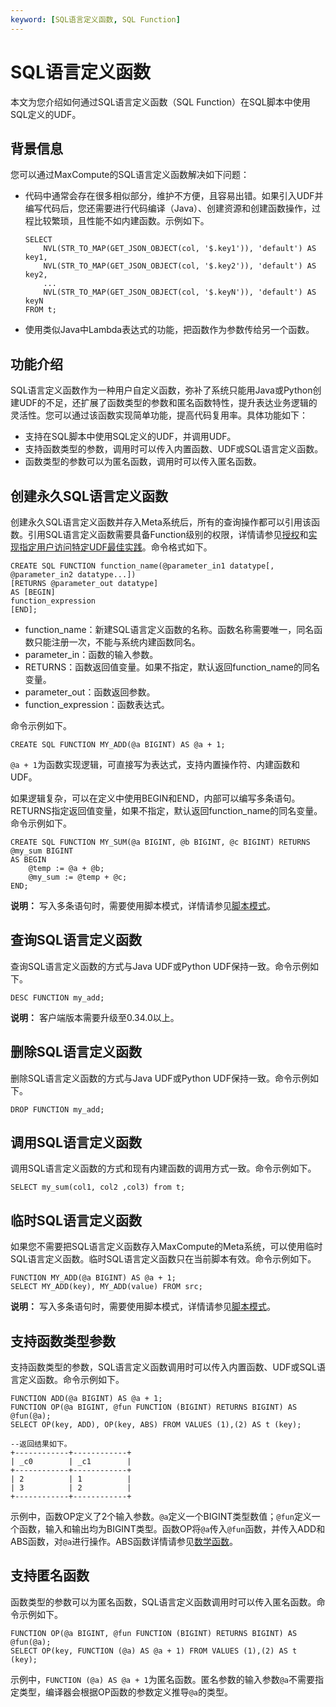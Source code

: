```yaml
---
keyword: [SQL语言定义函数, SQL Function]
---
```


# SQL语言定义函数

本文为您介绍如何通过SQL语言定义函数（SQL Function）在SQL脚本中使用SQL定义的UDF。

## 背景信息

您可以通过MaxCompute的SQL语言定义函数解决如下问题：

-   代码中通常会存在很多相似部分，维护不方便，且容易出错。如果引入UDF并编写代码后，您还需要进行代码编译（Java）、创建资源和创建函数操作，过程比较繁琐，且性能不如内建函数。示例如下。

    ```
    SELECT
        NVL(STR_TO_MAP(GET_JSON_OBJECT(col, '$.key1')), 'default') AS key1,
        NVL(STR_TO_MAP(GET_JSON_OBJECT(col, '$.key2')), 'default') AS key2,
        ...
        NVL(STR_TO_MAP(GET_JSON_OBJECT(col, '$.keyN')), 'default') AS keyN
    FROM t;
    ```

-   使用类似Java中Lambda表达式的功能，把函数作为参数传给另一个函数。

## 功能介绍

SQL语言定义函数作为一种用户自定义函数，弥补了系统只能用Java或Python创建UDF的不足，还扩展了函数类型的参数和匿名函数特性，提升表达业务逻辑的灵活性。您可以通过该函数实现简单功能，提高代码复用率。具体功能如下：

-   支持在SQL脚本中使用SQL定义的UDF，并调用UDF。
-   支持函数类型的参数，调用时可以传入内置函数、UDF或SQL语言定义函数。
-   函数类型的参数可以为匿名函数，调用时可以传入匿名函数。

## 创建永久SQL语言定义函数

创建永久SQL语言定义函数并存入Meta系统后，所有的查询操作都可以引用该函数。引用SQL语言定义函数需要具备Function级别的权限，详情请参见[授权](/intl.zh-CN/管理/安全管理详解/用户及授权管理/授权.md)和[实现指定用户访问特定UDF最佳实践]()。命令格式如下。

```
CREATE SQL FUNCTION function_name(@parameter_in1 datatype[, @parameter_in2 datatype...]) 
[RETURNS @parameter_out datatype] 
AS [BEGIN] 
function_expression 
[END];
```

-   function\_name：新建SQL语言定义函数的名称。函数名称需要唯一，同名函数只能注册一次，不能与系统内建函数同名。
-   parameter\_in：函数的输入参数。
-   RETURNS：函数返回值变量。如果不指定，默认返回function\_name的同名变量。
-   parameter\_out：函数返回参数。
-   function\_expression：函数表达式。

命令示例如下。

```
CREATE SQL FUNCTION MY_ADD(@a BIGINT) AS @a + 1;
```

`@a + 1`为函数实现逻辑，可直接写为表达式，支持内置操作符、内建函数和UDF。

如果逻辑复杂，可以在定义中使用BEGIN和END，内部可以编写多条语句。RETURNS指定返回值变量，如果不指定，默认返回function\_name的同名变量。命令示例如下。

```
CREATE SQL FUNCTION MY_SUM(@a BIGINT, @b BIGINT, @c BIGINT) RETURNS @my_sum BIGINT
AS BEGIN 
    @temp := @a + @b;
    @my_sum := @temp + @c;
END;
```

**说明：** 写入多条语句时，需要使用脚本模式，详情请参见[脚本模式](/intl.zh-CN/开发/SQL及函数/脚本模式.md)。

## 查询SQL语言定义函数

查询SQL语言定义函数的方式与Java UDF或Python UDF保持一致。命令示例如下。

```
DESC FUNCTION my_add;
```

**说明：** 客户端版本需要升级至0.34.0以上。

## 删除SQL语言定义函数

删除SQL语言定义函数的方式与Java UDF或Python UDF保持一致。命令示例如下。

```
DROP FUNCTION my_add;
```

## 调用SQL语言定义函数

调用SQL语言定义函数的方式和现有内建函数的调用方式一致。命令示例如下。

```
SELECT my_sum(col1, col2 ,col3) from t;
```

## 临时SQL语言定义函数

如果您不需要把SQL语言定义函数存入MaxCompute的Meta系统，可以使用临时SQL语言定义函数。临时SQL语言定义函数只在当前脚本有效。命令示例如下。

```
FUNCTION MY_ADD(@a BIGINT) AS @a + 1;
SELECT MY_ADD(key), MY_ADD(value) FROM src;
```

**说明：** 写入多条语句时，需要使用脚本模式，详情请参见[脚本模式](/intl.zh-CN/开发/SQL及函数/脚本模式.md)。

## 支持函数类型参数

支持函数类型的参数，SQL语言定义函数调用时可以传入内置函数、UDF或SQL语言定义函数。命令示例如下。

```
FUNCTION ADD(@a BIGINT) AS @a + 1;
FUNCTION OP(@a BIGINT, @fun FUNCTION (BIGINT) RETURNS BIGINT) AS @fun(@a);
SELECT OP(key, ADD), OP(key, ABS) FROM VALUES (1),(2) AS t (key);

--返回结果如下。
+------------+------------+
| _c0        | _c1        |
+------------+------------+
| 2          | 1          |
| 3          | 2          |
+------------+------------+
```

示例中，函数OP定义了2个输入参数。`@a`定义一个BIGINT类型数值；`@fun`定义一个函数，输入和输出均为BIGINT类型。函数OP将`@a`传入`@fun`函数，并传入ADD和ABS函数，对`@a`进行操作。ABS函数详情请参见[数学函数](/intl.zh-CN/开发/SQL及函数/内建函数/数学函数.md)。

## 支持匿名函数

函数类型的参数可以为匿名函数，SQL语言定义函数调用时可以传入匿名函数。命令示例如下。

```
FUNCTION OP(@a BIGINT, @fun FUNCTION (BIGINT) RETURNS BIGINT) AS @fun(@a);
SELECT OP(key, FUNCTION (@a) AS @a + 1) FROM VALUES (1),(2) AS t (key);
```

示例中，`FUNCTION (@a) AS @a + 1`为匿名函数。匿名参数的输入参数`@a`不需要指定类型，编译器会根据OP函数的参数定义推导`@a`的类型。


